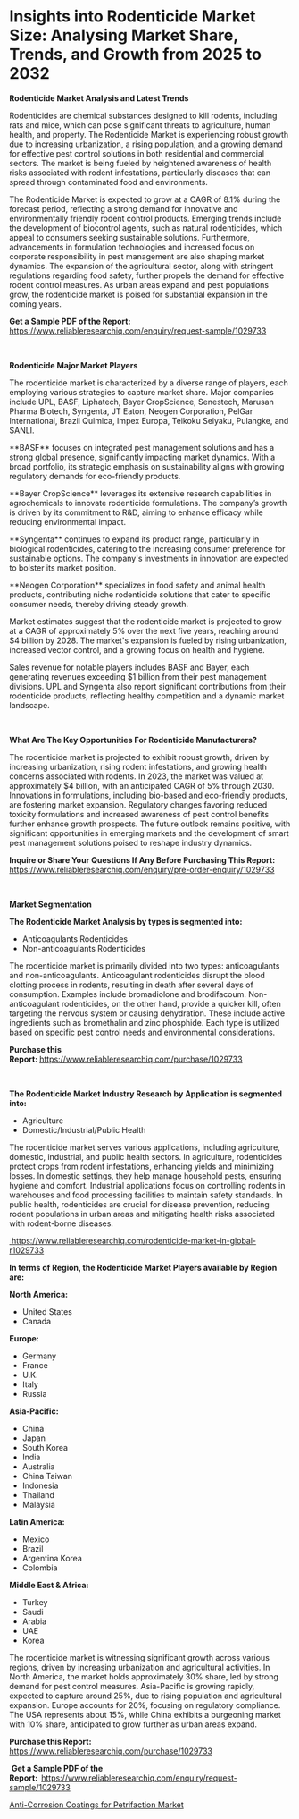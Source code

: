 <p><h1>Insights into Rodenticide Market Size: Analysing Market Share, Trends, and Growth from 2025 to 2032</h1></p><p><strong>Rodenticide Market Analysis and Latest Trends</strong></p>
<p><p>Rodenticides are chemical substances designed to kill rodents, including rats and mice, which can pose significant threats to agriculture, human health, and property. The Rodenticide Market is experiencing robust growth due to increasing urbanization, a rising population, and a growing demand for effective pest control solutions in both residential and commercial sectors. The market is being fueled by heightened awareness of health risks associated with rodent infestations, particularly diseases that can spread through contaminated food and environments.</p><p>The Rodenticide Market is expected to grow at a CAGR of 8.1% during the forecast period, reflecting a strong demand for innovative and environmentally friendly rodent control products. Emerging trends include the development of biocontrol agents, such as natural rodenticides, which appeal to consumers seeking sustainable solutions. Furthermore, advancements in formulation technologies and increased focus on corporate responsibility in pest management are also shaping market dynamics. The expansion of the agricultural sector, along with stringent regulations regarding food safety, further propels the demand for effective rodent control measures. As urban areas expand and pest populations grow, the rodenticide market is poised for substantial expansion in the coming years.</p></p>
<p><strong>Get a Sample PDF of the Report:&nbsp;</strong> <a href="https://www.reliableresearchiq.com/enquiry/request-sample/1029733?utm_campaign=3568&utm_medium=2&utm_source=Github&utm_content=ia&utm_term=21032025&utm_id=rodenticide">https://www.reliableresearchiq.com/enquiry/request-sample/1029733</a></p>
<p>&nbsp;</p>
<p><strong>Rodenticide Major Market Players</strong></p>
<p><p>The rodenticide market is characterized by a diverse range of players, each employing various strategies to capture market share. Major companies include UPL, BASF, Liphatech, Bayer CropScience, Senestech, Marusan Pharma Biotech, Syngenta, JT Eaton, Neogen Corporation, PelGar International, Brazil Quimica, Impex Europa, Teikoku Seiyaku, Pulangke, and SANLI.</p><p>**BASF** focuses on integrated pest management solutions and has a strong global presence, significantly impacting market dynamics. With a broad portfolio, its strategic emphasis on sustainability aligns with growing regulatory demands for eco-friendly products.</p><p>**Bayer CropScience** leverages its extensive research capabilities in agrochemicals to innovate rodenticide formulations. The company’s growth is driven by its commitment to R&D, aiming to enhance efficacy while reducing environmental impact.</p><p>**Syngenta** continues to expand its product range, particularly in biological rodenticides, catering to the increasing consumer preference for sustainable options. The company's investments in innovation are expected to bolster its market position.</p><p>**Neogen Corporation** specializes in food safety and animal health products, contributing niche rodenticide solutions that cater to specific consumer needs, thereby driving steady growth.</p><p>Market estimates suggest that the rodenticide market is projected to grow at a CAGR of approximately 5% over the next five years, reaching around $4 billion by 2028. The market's expansion is fueled by rising urbanization, increased vector control, and a growing focus on health and hygiene.</p><p>Sales revenue for notable players includes BASF and Bayer, each generating revenues exceeding $1 billion from their pest management divisions. UPL and Syngenta also report significant contributions from their rodenticide products, reflecting healthy competition and a dynamic market landscape.</p></p>
<p>&nbsp;</p>
<p><strong>What Are The Key Opportunities For Rodenticide Manufacturers?</strong></p>
<p><p>The rodenticide market is projected to exhibit robust growth, driven by increasing urbanization, rising rodent infestations, and growing health concerns associated with rodents. In 2023, the market was valued at approximately $4 billion, with an anticipated CAGR of 5% through 2030. Innovations in formulations, including bio-based and eco-friendly products, are fostering market expansion. Regulatory changes favoring reduced toxicity formulations and increased awareness of pest control benefits further enhance growth prospects. The future outlook remains positive, with significant opportunities in emerging markets and the development of smart pest management solutions poised to reshape industry dynamics.</p></p>
<p><strong>Inquire or Share Your Questions If Any Before Purchasing This Report:</strong> <a href="https://www.reliableresearchiq.com/enquiry/pre-order-enquiry/1029733?utm_campaign=3568&utm_medium=2&utm_source=Github&utm_content=ia&utm_term=21032025&utm_id=rodenticide">https://www.reliableresearchiq.com/enquiry/pre-order-enquiry/1029733</a></p>
<p>&nbsp;</p>
<p><strong>Market Segmentation</strong></p>
<p><strong>The Rodenticide Market Analysis by types is segmented into:</strong></p>
<p><ul><li>Anticoagulants Rodenticides</li><li>Non-anticoagulants Rodenticides</li></ul></p>
<p><p>The rodenticide market is primarily divided into two types: anticoagulants and non-anticoagulants. Anticoagulant rodenticides disrupt the blood clotting process in rodents, resulting in death after several days of consumption. Examples include bromadiolone and brodifacoum. Non-anticoagulant rodenticides, on the other hand, provide a quicker kill, often targeting the nervous system or causing dehydration. These include active ingredients such as bromethalin and zinc phosphide. Each type is utilized based on specific pest control needs and environmental considerations.</p></p>
<p><strong>Purchase this Report:&nbsp;</strong><a href="https://www.reliableresearchiq.com/purchase/1029733?utm_campaign=3568&utm_medium=2&utm_source=Github&utm_content=ia&utm_term=21032025&utm_id=rodenticide">https://www.reliableresearchiq.com/purchase/1029733</a></p>
<p>&nbsp;</p>
<p><strong>The Rodenticide Market Industry Research by Application is segmented into:</strong></p>
<p><ul><li>Agriculture</li><li>Domestic/Industrial/Public Health</li></ul></p>
<p><p>The rodenticide market serves various applications, including agriculture, domestic, industrial, and public health sectors. In agriculture, rodenticides protect crops from rodent infestations, enhancing yields and minimizing losses. In domestic settings, they help manage household pests, ensuring hygiene and comfort. Industrial applications focus on controlling rodents in warehouses and food processing facilities to maintain safety standards. In public health, rodenticides are crucial for disease prevention, reducing rodent populations in urban areas and mitigating health risks associated with rodent-borne diseases.</p></p>
<p><a href="https://www.reliableresearchiq.com/rodenticide-market-in-global-r1029733?utm_campaign=3568&utm_medium=2&utm_source=Github&utm_content=ia&utm_term=21032025&utm_id=rodenticide">&nbsp;https://www.reliableresearchiq.com/rodenticide-market-in-global-r1029733</a></p>
<p><strong>In terms of Region, the Rodenticide Market Players available by Region are:</strong></p>
<p>
    <p> <strong> North America: </strong>
        <ul>
            <li>United States</li>
            <li>Canada</li>
        </ul>
        </p> 
    <p> <strong> Europe: </strong>
        <ul>
            <li>Germany</li>
            <li>France</li>
            <li>U.K.</li>
            <li>Italy</li>
            <li>Russia</li>
        </ul>
        </p> 
    <p> <strong> Asia-Pacific: </strong>
        <ul>
            <li>China</li>
            <li>Japan</li>
            <li>South Korea</li>
            <li>India</li>
            <li>Australia</li>
            <li>China Taiwan</li>
            <li>Indonesia</li>
            <li>Thailand</li>
            <li>Malaysia</li>
        </ul>
        </p> 
    <p> <strong> Latin America: </strong>
        <ul>
            <li>Mexico</li>
            <li>Brazil</li>
            <li>Argentina Korea</li>
            <li>Colombia</li>
        </ul>
        </p> 
    <p> <strong> Middle East & Africa: </strong>
        <ul>
            <li>Turkey</li>
            <li>Saudi</li>
            <li>Arabia</li>
            <li>UAE</li>
            <li>Korea</li>
        </ul>
    </p>
    </p>
<p><p>The rodenticide market is witnessing significant growth across various regions, driven by increasing urbanization and agricultural activities. In North America, the market holds approximately 30% share, led by strong demand for pest control measures. Asia-Pacific is growing rapidly, expected to capture around 25%, due to rising population and agricultural expansion. Europe accounts for 20%, focusing on regulatory compliance. The USA represents about 15%, while China exhibits a burgeoning market with 10% share, anticipated to grow further as urban areas expand.</p></p>
<p><strong>Purchase this Report: </strong><a href="https://www.reliableresearchiq.com/purchase/1029733?utm_campaign=3568&utm_medium=2&utm_source=Github&utm_content=ia&utm_term=21032025&utm_id=rodenticide">https://www.reliableresearchiq.com/purchase/1029733</a></p>
<p>&nbsp;<strong>Get a Sample PDF of the Report:&nbsp;&nbsp;</strong><a href="https://www.reliableresearchiq.com/enquiry/request-sample/1029733?utm_campaign=3568&utm_medium=2&utm_source=Github&utm_content=ia&utm_term=21032025&utm_id=rodenticide">https://www.reliableresearchiq.com/enquiry/request-sample/1029733</a></p>
<p><strong></strong></p>
<p><p><a href="https://github.com/bibzmuiko/Market-Research-Report-List-1/blob/main/anti-corrosion-coatings-for-petrifaction-market.md?utm_campaign=3568&utm_medium=2&utm_source=Github&utm_content=ia&utm_term=21032025&utm_id=rodenticide">Anti-Corrosion Coatings for Petrifaction Market</a></p></p>